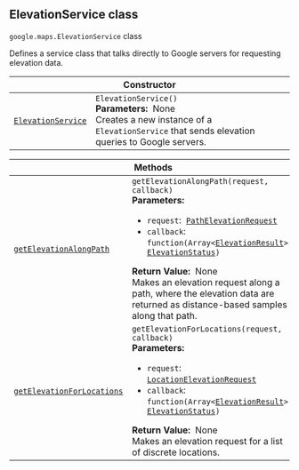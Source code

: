 
<h2 id="ElevationService">ElevationService class</h2>
<p>
<code><span itemprop="path">google.maps</span>.<span itemprop="name">ElevationService</span></code>
class
</p>
<p>Defines a service class that talks directly to Google servers for requesting elevation data.</p>
<div class="devsite-table-wrapper"><table class="constructors responsive" summary="class ElevationService - Constructor">
<thead>
<tr><th colspan="2" id="ElevationService.constructor">Constructor</th>
</tr></thead>
<tbody>
<tr>
<td><code><a class="secret-link" href="#ElevationService.constructor"><span>ElevationService</span></a></code></td>
<td><div><code>ElevationService()</code></div>
<div class="desc"><strong>Parameters:</strong>&nbsp; None</div>
<div class="desc">Creates a new instance of a <code>ElevationService</code> that sends elevation queries to Google servers.</div></td>
</tr>
</tbody>
</table></div>
<div class="devsite-table-wrapper"><table class="methods responsive" summary="class ElevationService - Methods">
<thead>
<tr><th colspan="2">Methods</th>
</tr></thead>
<tbody>
<tr id="ElevationService.getElevationAlongPath">
<td itemprop="property"><code><a class="secret-link" href="#ElevationService.getElevationAlongPath"><span>getElevationAlongPath</span></a></code></td>
<td><div><code>getElevationAlongPath(request, callback)</code></div>
<div class="desc"><strong>Parameters:</strong>&nbsp; <ul>
<li><code>request</code>:&nbsp; <code><a href="PathElevationRequest.md">PathElevationRequest</a></code></li>
<li><code>callback</code>:&nbsp; <code>function(Array&lt;<a href="ElevationResult.md">ElevationResult</a>&gt;, <a href="ElevationStatus.md">ElevationStatus</a>)</code></li>
</ul></div>
<div class="desc"><strong>Return Value:</strong>&nbsp; None</div>
<div class="desc">Makes an elevation request along a path, where the elevation data are returned as distance-based samples along that path.</div></td>
</tr>
<tr id="ElevationService.getElevationForLocations">
<td itemprop="property"><code><a class="secret-link" href="#ElevationService.getElevationForLocations"><span>getElevationForLocations</span></a></code></td>
<td><div><code>getElevationForLocations(request, callback)</code></div>
<div class="desc"><strong>Parameters:</strong>&nbsp; <ul>
<li><code>request</code>:&nbsp; <code><a href="LocationElevationRequest.md">LocationElevationRequest</a></code></li>
<li><code>callback</code>:&nbsp; <code>function(Array&lt;<a href="ElevationResult.md">ElevationResult</a>&gt;, <a href="ElevationStatus.md">ElevationStatus</a>)</code></li>
</ul></div>
<div class="desc"><strong>Return Value:</strong>&nbsp; None</div>
<div class="desc">Makes an elevation request for a list of discrete locations.</div></td>
</tr>
</tbody>
</table></div>

